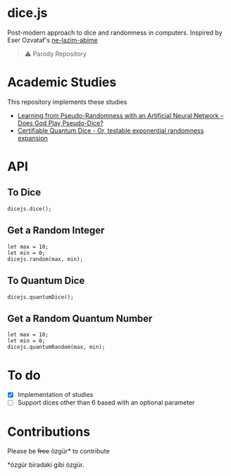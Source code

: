 # dice.js
Post-modern approach to dice and randomness in computers. Inspired by Eser Ozvataf's [ne-lazim-abime](https://github.com/eserozvataf/ne-lazim-abime)

> ⚠️ Parody Repository

# Academic Studies
This repository implements these studies
- [Learning from Pseudo-Randomness with an Artificial Neural Network – Does God Play Pseudo-Dice?](https://arxiv.org/pdf/1801.01117.pdf)
- [Certifiable Quantum Dice - Or, testable exponential randomness expansion](https://arxiv.org/pdf/1111.6054.pdf)

# API
## To Dice
```
dicejs.dice();
```
## Get a Random Integer
```
let max = 10;
let min = 0;
dicejs.random(max, min); 
```

## To Quantum Dice
```
dicejs.quantumDice(); 
```

## Get a Random Quantum Number
```
let max = 10;
let min = 0;
dicejs.quantumRandom(max, min); 
```

# To do
- [x] Implementation of studies
- [ ] Support dices other than 6 based with an optional parameter

# Contributions
Please be ~~free~~ özgür* to contribute

*özgür biradaki gibi özgür.

